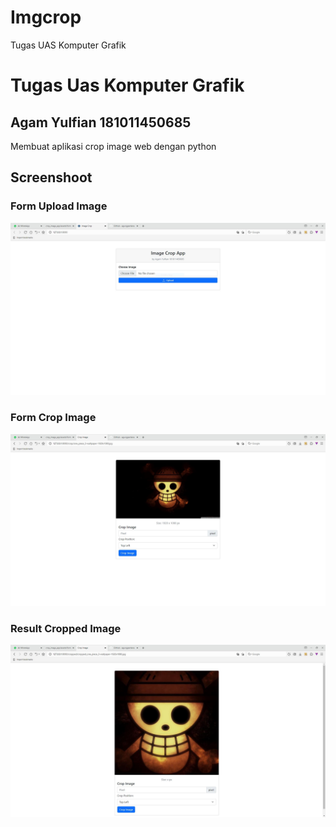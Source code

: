 # Imgcrop
Tugas UAS Komputer Grafik

# Tugas Uas Komputer Grafik
## Agam Yulfian 181011450685
Membuat aplikasi crop image web dengan python

## Screenshoot
### Form Upload Image
![enter image description here](https://github.com/NeXcromancer/Imgcrop/blob/main/Hasil/Index.JPG?raw=true)
### Form Crop Image
![enter image description here](https://github.com/NeXcromancer/Imgcrop/blob/main/Hasil/upload.JPG?raw=true)
### Result Cropped Image
![enter image description here](https://github.com/NeXcromancer/Imgcrop/blob/main/Hasil/hasil.JPG?raw=true)
